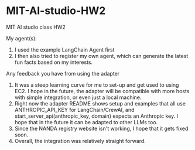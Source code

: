 # MIT-AI-studio-HW2
MIT AI studio class HW2

My agent(s): 
1) I used the example LangChain Agent first
2) I then also tried to register my own agent, which can generate the latest fun facts based on my interests. 
   
Any feedback you have from using the adapter
1) It was a steep learning curve for me to set-up and get used to using EC2. I hope in the future, the adapter will be compatible with more hosts with simple integration, or even just a local machine.
2) Right now the adapter README shows setup and examples that all use ANTHROPIC_API_KEY for LangChain/CrewAI, and start_server_api(anthropic_key, domain) expects an Anthropic key. I hope that in the future it can be adapted to other LLMs too.
3) Since the NANDA registry website isn't working, I hope that it gets fixed soon.
4) Overall, the integration was relatively straight forward. 
